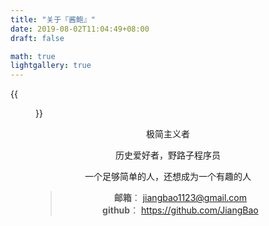 ```yaml
---
title: "关于『酱鲍』"
date: 2019-08-02T11:04:49+08:00
draft: false

math: true
lightgallery: true
---
```

{{<figure src="/images/bg-about.jpg" width="400">}}

<div align=center>
极简主义者

历史爱好者，野路子程序员

一个足够简单的人，还想成为一个有趣的人

>**邮箱**： jiangbao1123@gmail.com  
>**github**： https://github.com/JiangBao
</div>

